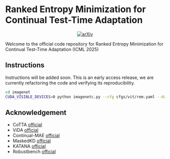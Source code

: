 # Ranked Entropy Minimization for Continual Test-Time Adaptation
<div style="text-align: center;">
  <a href="https://arxiv.org/abs/2505.16441"><img src="https://img.shields.io/badge/arXiv-2505.16441-b31b1b.svg" alt="arXiv"></a>
</div>

Welcome to the official code repository for Ranked Entropy Minimization for Continual Test-Time Adaptation (ICML 2025)

## Instructions
Instructions will be added soon.
This is an early access release, we are currently refactoring the code and verifying its reproducibility.

```bash
cd imagenet
CUDA_VISIBLE_DEVICES=0 python imagenetc.py --cfg cfgs/vit/rem.yaml --data_dir <your_data_path>
```

## Acknowledgement 
+ CoTTA [official](https://github.com/qinenergy/cotta)
+ ViDA [official](https://github.com/Yangsenqiao/vida)
+ Continual-MAE [official](https://github.com/RanXu2000/continual-mae)
+ MaskedKD [official](https://github.com/effl-lab/MaskedKD)
+ KATANA [official](https://github.com/giladcohen/KATANA) 
+ Robustbench [official](https://github.com/RobustBench/robustbench) 
